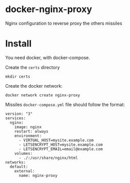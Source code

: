 # docker-nginx-proxy
Nginx configuration to reverse proxy the others missiles

# Install

You need docker, with docker-compose.

Create the `certs` directory
```shell
mkdir certs
```

Create the docker network:
```shell
docker network create nginx-proxy
```

Missiles `docker-compose.yml` file should follow the format:
```
version: "3"
services:
  nginx:
    image: nginx
    restart: always
    environment:
      - VIRTUAL_HOST=mysite.example.com
      - LETSENCRYPT_HOST=mysite.example.com
      - LETSENCRYPT_EMAIL=email@example.com
    volumes:
      - ./:/usr/share/nginx/html
networks:
  default:
    external:
      name: nginx-proxy
```
